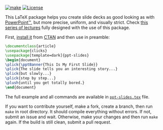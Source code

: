 [![make](https://github.com/yegor256/ppt-slides/actions/workflows/latexmk.yml/badge.svg)](https://github.com/yegor256/ppt-slides/actions/workflows/latexmk.yml)
[![License](https://img.shields.io/badge/license-MIT-green.svg)](https://github.com/yegor256/ppt-slides/blob/master/LICENSE.txt)

This LaTeX package helps you create slide decks as good looking
as with [PowerPoint™](https://en.wikipedia.org/wiki/Microsoft_PowerPoint),
but more precise, uniform, and visually strict.
Check [this series of lectures](https://github.com/yegor256/ssd16)
fully designed with the use of this package.

First, [install it](https://en.wikibooks.org/wiki/LaTeX/Installing_Extra_Packages)
from [CTAN](https://ctan.org/pkg/ppt-slides)
and then use in preamble:

```tex
\documentclass{article}
\usepackage{clicks}
\usepackage[template=dark]{ppt-slides}
\begin{document}
\plick{\pptBanner{This Is My First Slide}}
\plick{The slide tells you an interesting story...}
\plick{but slowly...}
\plick{step by step...}
\plush{until you get totally bored.}
\end{document}
```

The full example and all commands are available in
[`ppt-slides.tex`](https://github.com/yegor256/ppt-slides/blob/master/ppt-slides.tex) file.

If you want to contribute yourself, make a fork, create a branch,
then run `make` in root directory.
It should compile everything without errors. If not, submit an issue and wait.
Otherwise, make your changes and then run `make` again. If the build is
still clean, submit a pull request.
